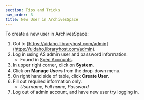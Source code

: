 ```yaml
---
section: Tips and Tricks
nav_order: 3
title: New User in ArchivesSpace
---
```


To create a new user in ArchivesSpace:

1. Got to [https://uidaho.libraryhost.com/admin](https://uidaho.libraryhost.com/admin).
2. Log in using AS admin user and password information.
    - Found in [Spec Accounts](https://vandalsuidaho.sharepoint.com/:w:/r/sites/Storage-Library/_layouts/15/Doc.aspx?sourcedoc=%7B69FF068E-B000-4A13-AB75-12C618A8F1C1%7D&file=Spec%20Accounts.docx&action=default&mobileredirect=true).
3. In upper right corner, click on **System**.
4. Click on **Manage Users** from the drop-down menu.
5. On right hand side of table, click **Create User**.
6. Fill out required information only.
    - *Username, Full name, Password*
7. Log out of admin account, and have new user try logging in. 
